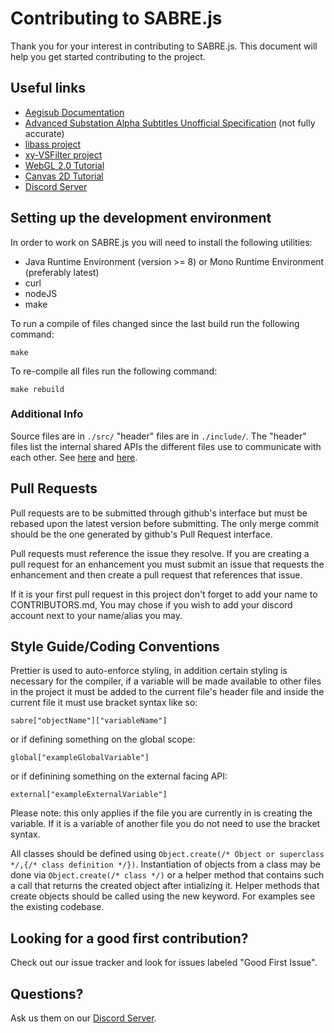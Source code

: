 # Contributing to SABRE.js

Thank you for your interest in contributing to SABRE.js. This document will help you get started contributing to the project.

## Useful links

-   [Aegisub Documentation](https://yukisubs.files.wordpress.com/2017/05/aegisub-3-2-manual.pdf)
-   [Advanced Substation Alpha Subtitles Unofficial Specification](http://www.cccp-project.net/stuff/ass-specs.pdf) (not fully accurate)
-   [libass project](https://github.com/libass/libass)
-   [xy-VSFilter project](https://github.com/Cyberbeing/xy-VSFilter)
-   [WebGL 2.0 Tutorial](https://webgl2fundamentals.org/)
-   [Canvas 2D Tutorial](https://developer.mozilla.org/en-US/docs/Web/API/Canvas_API/Tutorial)
-   [Discord Server](https://discord.gg/AnTgtnq)

## Setting up the development environment

In order to work on SABRE.js you will need to install the following utilities:

-   Java Runtime Environment (version >= 8) or Mono Runtime Environment (preferably latest)
-   curl
-   nodeJS
-   make

To run a compile of files changed since the last build run the following command:

```
make
```

To re-compile all files run the following command:

```
make rebuild
```

### Additional Info

Source files are in `./src/` "header" files are in `./include/`.
The "header" files list the internal shared APIs the different files use to communicate with each other. See [here](https://github.com/google/closure-compiler/wiki/Annotating-JavaScript-for-the-Closure-Compiler) and [here](https://developers.google.com/closure/compiler/docs/externs-and-exports).

## Pull Requests

Pull requests are to be submitted through github's interface but must be rebased upon the latest version before submitting. The only merge commit should be the one generated by github's Pull Request interface.

Pull requests must reference the issue they resolve. If you are creating a pull request for an enhancement you must submit an issue that requests the enhancement and then create a pull request that references that issue.

If it is your first pull request in this project don't forget to add your name to CONTRIBUTORS.md, You may chose if you wish to add your discord account next to your name/alias you may.

## Style Guide/Coding Conventions

Prettier is used to auto-enforce styling, in addition certain styling is necessary for the compiler, if a variable will be made available to other files in the project it must be added to the current file's header file and inside the current file it must use bracket syntax like so:

```
sabre["objectName"]["variableName"]
```

or if defining something on the global scope:

```
global["exampleGlobalVariable"]
```

or if definining something on the external facing API:

```
external["exampleExternalVariable"]
```

Please note: this only applies if the file you are currently in is creating the variable. If it is a variable of another file you do not need to use the bracket syntax.

All classes should be defined using `Object.create(/* Object or superclass */,{/* class definition */})`.
Instantiation of objects from a class may be done via `Object.create(/* class */)` or a helper method that contains such a call that returns the created object after intializing it. Helper methods that create objects should be called using the new keyword. For examples see the existing codebase.

## Looking for a good first contribution?

Check out our issue tracker and look for issues labeled "Good First Issue".

## Questions?

Ask us them on our [Discord Server](https://discord.gg/AnTgtnq).

